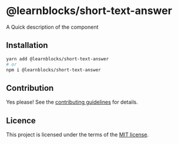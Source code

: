 # @learnblocks/short-text-answer

A Quick description of the component

## Installation

```sh
yarn add @learnblocks/short-text-answer
# or
npm i @learnblocks/short-text-answer
```

## Contribution

Yes please! See the
[contributing guidelines](https://github.com/siggi-learn/learnblocks/blob/master/CONTRIBUTING.md)
for details.

## Licence

This project is licensed under the terms of the
[MIT license](https://github.com/siggi-learn/learnblocks/blob/master/LICENSE).